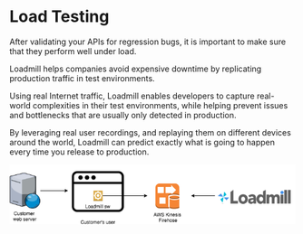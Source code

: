 # Load Testing

After validating your APIs for regression bugs, it is important to make sure that they perform well under load.

Loadmill helps companies avoid expensive downtime by replicating production traffic in test environments.

Using real Internet traffic, Loadmill enables developers to capture real-world complexities in their test environments, while helping prevent issues and bottlenecks that are usually only detected in production.

By leveraging real user recordings, and replaying them on different devices around the world, Loadmill can predict exactly what is going to happen every time you release to production.

![](../.gitbook/assets/image%20%285%29.png)


